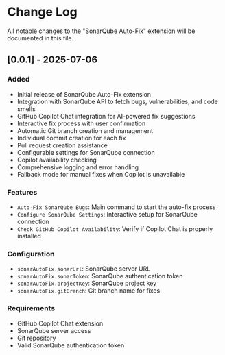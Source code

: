 # Change Log

All notable changes to the "SonarQube Auto-Fix" extension will be documented in this file.

## [0.0.1] - 2025-07-06

### Added
- Initial release of SonarQube Auto-Fix extension
- Integration with SonarQube API to fetch bugs, vulnerabilities, and code smells
- GitHub Copilot Chat integration for AI-powered fix suggestions
- Interactive fix process with user confirmation
- Automatic Git branch creation and management
- Individual commit creation for each fix
- Pull request creation assistance
- Configurable settings for SonarQube connection
- Copilot availability checking
- Comprehensive logging and error handling
- Fallback mode for manual fixes when Copilot is unavailable

### Features
- `Auto-Fix SonarQube Bugs`: Main command to start the auto-fix process
- `Configure SonarQube Settings`: Interactive setup for SonarQube connection
- `Check GitHub Copilot Availability`: Verify if Copilot Chat is properly installed

### Configuration
- `sonarAutoFix.sonarUrl`: SonarQube server URL
- `sonarAutoFix.sonarToken`: SonarQube authentication token
- `sonarAutoFix.projectKey`: SonarQube project key
- `sonarAutoFix.gitBranch`: Git branch name for fixes

### Requirements
- GitHub Copilot Chat extension
- SonarQube server access
- Git repository
- Valid SonarQube authentication token